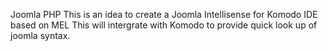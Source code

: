Joomla PHP
This is an idea to create a Joomla Intellisense for Komodo IDE based on MEL
This will intergrate with Komodo to provide quick look up of joomla syntax.
